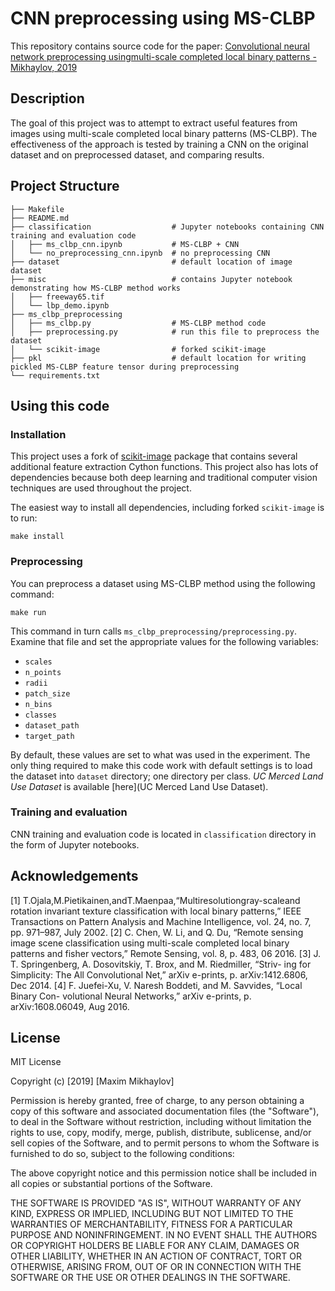 # CNN preprocessing using MS-CLBP

This repository contains source code for the paper: [Convolutional neural network preprocessing usingmulti-scale completed local binary patterns - Mikhaylov, 2019](https://www.mmxmb.net/files/ms_clbp_preprocessing.pdf)

## Description

The goal of this project was to attempt to extract useful features from images using multi-scale completed local binary patterns (MS-CLBP). The effectiveness of the approach is tested by training a CNN on the original dataset and on preprocessed dataset, and comparing results.

## Project Structure

```
├── Makefile
├── README.md
├── classification                  # Jupyter notebooks containing CNN training and evaluation code
│   ├── ms_clbp_cnn.ipynb           # MS-CLBP + CNN
│   └── no_preprocessing_cnn.ipynb  # no preprocessing CNN
├── dataset                         # default location of image dataset
├── misc                            # contains Jupyter notebook demonstrating how MS-CLBP method works
│   ├── freeway65.tif
│   └── lbp_demo.ipynb
├── ms_clbp_preprocessing
│   ├── ms_clbp.py                  # MS-CLBP method code
│   ├── preprocessing.py            # run this file to preprocess the dataset
│   └── scikit-image                # forked scikit-image
├── pkl                             # default location for writing pickled MS-CLBP feature tensor during preprocessing
└── requirements.txt
```

## Using this code

### Installation

This project uses a fork of [scikit-image](https://github.com/mmxmb/scikit-image) package that contains several additional feature extraction Cython functions. This project also has lots of dependencies because both deep learning and traditional computer vision techniques are used throughout the project.

The easiest way to install all dependencies, including forked `scikit-image` is to run:

```
make install
```

### Preprocessing

You can preprocess a dataset using MS-CLBP method using the following command:

```
make run
```

This command in turn calls `ms_clbp_preprocessing/preprocessing.py`. Examine that file and set the appropriate values for the following variables:
* `scales`
* `n_points`
* `radii`
* `patch_size`
* `n_bins`
* `classes`
* `dataset_path`
* `target_path`

By default, these values are set to what was used in the experiment. The only thing required to make this code work with default settings is to load the dataset into `dataset` directory; one directory per class. _UC Merced Land Use Dataset_ is available [here](UC Merced Land Use Dataset). 

### Training and evaluation

CNN training and evaluation code is located in `classification` directory in the form of Jupyter notebooks.

## Acknowledgements

[1] T.Ojala,M.Pietikainen,andT.Maenpaa,“Multiresolutiongray-scaleand rotation invariant texture classification with local binary patterns,” IEEE Transactions on Pattern Analysis and Machine Intelligence, vol. 24, no. 7, pp. 971–987, July 2002.
[2] C. Chen, W. Li, and Q. Du, “Remote sensing image scene classification using multi-scale completed local binary patterns and fisher vectors,” Remote Sensing, vol. 8, p. 483, 06 2016.
[3] J. T. Springenberg, A. Dosovitskiy, T. Brox, and M. Riedmiller, “Striv- ing for Simplicity: The All Convolutional Net,” arXiv e-prints, p. arXiv:1412.6806, Dec 2014.
[4] F. Juefei-Xu, V. Naresh Boddeti, and M. Savvides, “Local Binary Con- volutional Neural Networks,” arXiv e-prints, p. arXiv:1608.06049, Aug 2016.

## License

MIT License

Copyright (c) [2019] [Maxim Mikhaylov]

Permission is hereby granted, free of charge, to any person obtaining a copy
of this software and associated documentation files (the "Software"), to deal
in the Software without restriction, including without limitation the rights
to use, copy, modify, merge, publish, distribute, sublicense, and/or sell
copies of the Software, and to permit persons to whom the Software is
furnished to do so, subject to the following conditions:

The above copyright notice and this permission notice shall be included in all
copies or substantial portions of the Software.

THE SOFTWARE IS PROVIDED "AS IS", WITHOUT WARRANTY OF ANY KIND, EXPRESS OR
IMPLIED, INCLUDING BUT NOT LIMITED TO THE WARRANTIES OF MERCHANTABILITY,
FITNESS FOR A PARTICULAR PURPOSE AND NONINFRINGEMENT. IN NO EVENT SHALL THE
AUTHORS OR COPYRIGHT HOLDERS BE LIABLE FOR ANY CLAIM, DAMAGES OR OTHER
LIABILITY, WHETHER IN AN ACTION OF CONTRACT, TORT OR OTHERWISE, ARISING FROM,
OUT OF OR IN CONNECTION WITH THE SOFTWARE OR THE USE OR OTHER DEALINGS IN THE
SOFTWARE.
